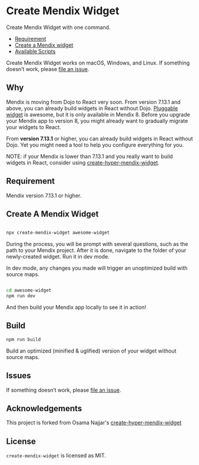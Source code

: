 # Create Mendix Widget

Create Mendix Widget with one command.

-   [Requirement](#requirement)
-   [Create a Mendix widget](#create-a-mendix-widget)
-   [Available Scripts](#available-scripts)

Create Mendix Widget works on macOS, Windows, and Linux.
If something doesn’t work, please [file an issue](https://github.com/hm-mx/create-mendix-widget/issues/new).

## Why

Mendix is moving from Dojo to React very soon. From version 7.13.1 and above, you can already build widgets in React without Dojo. [Pluggable widget](<(https://docs.mendix.com/howto/extensibility/pluggable-widgets)>) is awesome, but it is only available in Mendix 8. Before you upgrade your Mendix app to version 8, you might already want to gradually migrate your widgets to React.

From **version 7.13.1** or higher, you can already build widgets in React without Dojo.
Yet you might need a tool to help you configure everything for you.

NOTE: if your Mendix is lower than 7.13.1 and you really want to build widgets in React, consider using [create-hyper-mendix-widget](https://github.com/omnajjar/create-hyper-mendix-widget).

## Requirement

Mendix version 7.13.1 or higher.

## Create A Mendix Widget

```bash

npx create-mendix-widget awesome-widget

```

During the process, you will be prompt with several questions, such as the path to your Mendix project.
After it is done, navigate to the folder of your newly-created widget. Run it in dev mode.

In dev mode, any changes you made will trigger an unoptimized build with source maps.

```bash

cd awesome-widget
npm run dev

```

And then build your Mendix app locally to see it in action!

## Build

```bash
npm run build
```

Build an optimized (minified & uglified) version of your widget without source maps.

## Issues

If something doesn’t work, please [file an issue](https://github.com/hm-mx/create-mendix-widget/issues/new).

## Acknowledgements

This project is forked from Osama Najjar's [create-hyper-mendix-widget](https://github.com/omnajjar/create-hyper-mendix-widget)

## License

`create-mendix-widget` is licensed as MIT.
